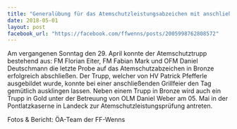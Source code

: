 ```yaml
---
title: "Generalübung für das Atemschutzleistungsabzeichen mit anschließendem Grillnachmittag"
date: 2018-05-01
layout: post
facebook_url: "https://facebook.com/ffwenns/posts/2005998762808572"
---
```


Am vergangenen Sonntag den 29. April konnte der Atemschutztrupp bestehend aus: FM Florian Eiter, FM Fabian Mark und OFM Daniel Deutschmann die letzte Probe auf das Atemschutzabzeichen in Bronze erfolgreich abschließen.
Der Trupp, welcher von HV Patrick Pfefferle ausgebildet wurde, konnte bei einer anschließenden Grillfeier den Tag gemütlich ausklingen lassen. Neben einem Trupp in Bronze wird auch ein Trupp in Gold unter der Betreuung von OLM Daniel Weber am 05. Mai in der Pontlatzkaserne in Landeck zur Atemschutzleistungsprüfung antreten.

Fotos & Bericht: ÖA-Team der FF-Wenns